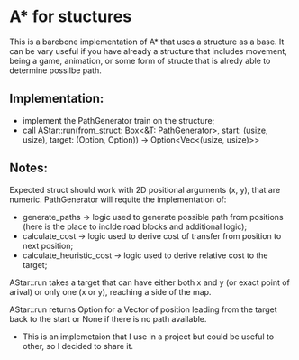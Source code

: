 # A* for stuctures

This is a barebone implementation of A* that uses a structure as a base. It can be vary useful if you have already a structure that includes movement, being a game, animation, or some form of structe that is alredy able to determine possilbe path.
## Implementation:
* implement the PathGenerator train on the structure;
* call AStar::run(from_struct: Box<&T: PathGenerator>, start: (usize, usize), target: (Option<usize>, Option<usize>)) -> Option<Vec<(usize, usize)>> 
## Notes:
Expected struct should work with 2D positional arguments (x, y), that are numeric.
PathGenerator will requite the implementation of:
* generate_paths -> logic used to generate possible path from positions (here is the place to inclde road blocks and additional logic);
* calculate_cost -> logic used to derive cost of transfer from position to next position;
* calculate_heuristic_cost -> logic used to derive relative cost to the target;

AStar::run takes a target that can have either both x and y (or exact point of arival) or only one (x or y), reaching a side of the map.

AStar::run returns Option for a Vector of position leading from the target back to the start or None if there is no path available.

* This is an implemetaion that I use in a project but could be useful to other, so I decided to share it.
